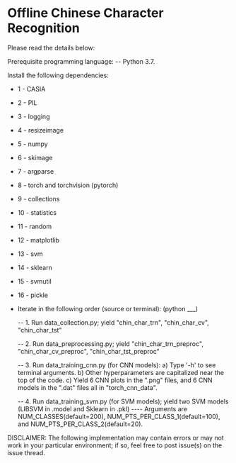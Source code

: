 # Offline Chinese Character Recognition
Please read the details below:

Prerequisite programming language: 
 -- Python 3.7.

Install the following dependencies: 
 - 1 - CASIA 
 - 2 - PIL 
 - 3 - logging
 - 4 - resizeimage
 - 5 - numpy
 - 6 - skimage
 - 7 - argparse
 - 8 - torch and torchvision (pytorch)
 - 9 - collections
 - 10 - statistics
 - 11 - random
 - 12 - matplotlib
 - 13 - svm
 - 14 - sklearn
 - 15 - svmutil
 - 16 - pickle
      
- Iterate in the following order (source or terminal): (python ___)

  -- 1. Run data_collection.py; yield "chin_char_trn", "chin_char_cv", "chin_char_tst"      
  
  -- 2. Run data_preprocessing.py; yield "chin_char_trn_preproc", "chin_char_cv_preproc", "chin_char_tst_preproc"
  
  -- 3. Run data_training_cnn.py (for CNN models):
        a) Type '-h' to see terminal arguments. 
        b) Other hyperparameters are capitalized near the top of the code. 
        c) Yield 6 CNN plots in  the ".png" files, and 6 CNN models in the ".dat" files all in "torch_cnn_data".
        
  -- 4. Run data_training_svm.py (for SVM models); yield two SVM models (LIBSVM in .model and Sklearn in .pkl)
        ---- Arguments are NUM_CLASSES(default=200), NUM_PTS_PER_CLASS_1(default=100), and NUM_PTS_PER_CLASS_2(default=20).
        
       
DISCLAIMER: The following implementation may contain errors or may not work in your particular environment; if so, feel free to post issue(s) on the issue thread.
